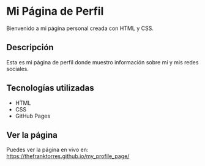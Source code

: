 # Mi Página de Perfil

Bienvenido a mi página personal creada con HTML y CSS.

## Descripción
Esta es mi página de perfil donde muestro información sobre mí y mis redes sociales.

## Tecnologías utilizadas
- HTML
- CSS
- GitHub Pages

## Ver la página
Puedes ver la página en vivo en: https://thefranktorres.github.io/my_profile_page/
